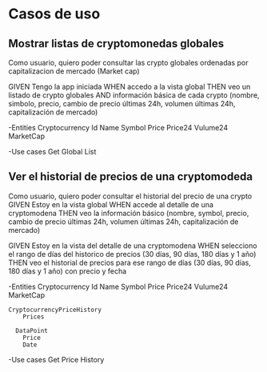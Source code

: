 # Casos de uso

## Mostrar listas de cryptomonedas globales

Como usuario, quiero poder consultar las crypto globales ordenadas por capitalizacion de mercado (Market cap)

GIVEN Tengo la app iniciada
WHEN accedo a la vista global
THEN veo un listado de crypto globales
AND información básica de cada crypto (nombre, simbolo, precio, cambio de precio últimas 24h, volumen últimas 24h, capitalización de mercado)

-Entities
    Cryptocurrency
        Id
        Name
        Symbol
        Price
        Price24
        Vulume24
        MarketCap
        
-Use cases
    Get Global List
    
## Ver el historial de precios de una cryptomodeda

Como usuario, quiero poder consultar el historial del precio de una crypto
GIVEN Estoy en la vista global
WHEN accede al detalle de una cryptomodena 
THEN veo la información básico (nombre, symbol, precio, cambio de precio últimas 24h, volumen últimas 24h, capitalización de mercado)

GIVEN Estoy en la vista del detalle de una cryptomodena 
WHEN selecciono el rango de días del historico de precios (30 días, 90 días, 180 días y 1 año)
THEN veo el historial de precios para ese rango de días (30 días, 90 días, 180 días y 1 año) con precio y fecha

-Entities
    Cryptocurrency
        Id
        Name
        Symbol
        Price
        Price24
        Vulume24
        MarketCap
    
    CryptocurrencyPriceHistory
        Prices
        
      DataPoint
        Price
        Date

-Use cases
    Get Price History
    
